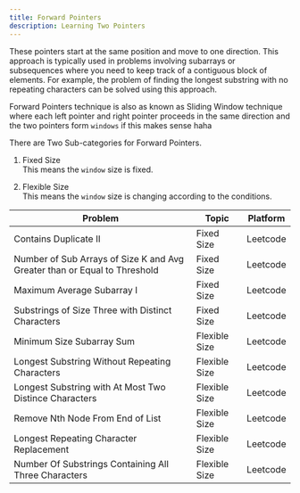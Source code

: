 ```yaml
---
title: Forward Pointers
description: Learning Two Pointers
---
```


These pointers start at the same position and move to one direction. This approach is typically used in problems involving subarrays or subsequences where you need to keep track of a contiguous block of elements. For example, the problem of finding the longest substring with no repeating characters can be solved using this approach.

Forward Pointers technique is also as known as Sliding Window technique where each left pointer and right pointer proceeds in the same direction and the two pointers form `windows` if this makes sense haha

There are Two Sub-categories for Forward Pointers.

1. Fixed Size  
   This means the `window` size is fixed.

2. Flexible Size  
   This means the `window` size is changing according to the conditions.

| **Problem**                                                               | **Topic**     | **Platform** |
| ------------------------------------------------------------------------- | ------------- | ------------ |
| Contains Duplicate II                                                     | Fixed Size    | Leetcode     |
| Number of Sub Arrays of Size K and Avg Greater than or Equal to Threshold | Fixed Size    | Leetcode     |
| Maximum Average Subarray I                                                | Fixed Size    | Leetcode     |
| Substrings of Size Three with Distinct Characters                         | Fixed Size    | Leetcode     |
| Minimum Size Subarray Sum                                                 | Flexible Size | Leetcode     |
| Longest Substring Without Repeating Characters                            | Flexible Size | Leetcode     |
| Longest Substring with At Most Two Distince Characters                    | Flexible Size | Leetcode     |
| Remove Nth Node From End of List                                          | Flexible Size | Leetcode     |
| Longest Repeating Character Replacement                                   | Flexible Size | Leetcode     |
| Number Of Substrings Containing All Three Characters                      | Flexible Size | Leetcode     |
